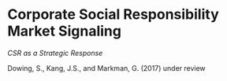 Corporate Social Responsibility Market Signaling
======
*CSR as a Strategic Response*

Dowing, S., Kang, J.S., and Markman, G. (2017) under review

